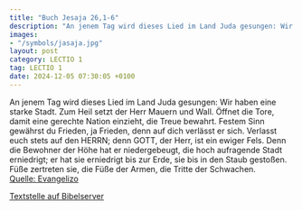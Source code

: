 ```yaml
---
title: "Buch Jesaja 26,1-6"
description: "An jenem Tag wird dieses Lied im Land Juda gesungen: Wir haben eine starke Stadt. Zum Heil setzt der Herr Mauern und Wall. Öffnet die Tore, damit eine gerechte Nation einzieht, die Treue bewahrt. Festem Sinn gewährst du Frieden, ja Frieden, denn auf dich verlässt er sich. Verlass...."
images:
- "/symbols/jasaja.jpg"
layout: post
category: LECTIO 1
tag: LECTIO 1
date: 2024-12-05 07:30:05 +0100
---
```

An jenem Tag wird dieses Lied im Land Juda gesungen: Wir haben eine starke Stadt. Zum Heil setzt der Herr Mauern und Wall.
Öffnet die Tore, damit eine gerechte Nation einzieht, die Treue bewahrt.
Festem Sinn gewährst du Frieden, ja Frieden, denn auf dich verlässt er sich.
Verlasst euch stets auf den HERRN; denn GOTT, der Herr, ist ein ewiger Fels.<!--more-->
Denn die Bewohner der Höhe hat er niedergebeugt, die hoch aufragende Stadt erniedrigt; er hat sie erniedrigt bis zur Erde, sie bis in den Staub gestoßen.
Füße zertreten sie, die Füße der Armen, die Tritte der Schwachen.<br>
[Quelle: Evangelizo](https://evangeliumtagfuertag.org/DE/gospel)

[Textstelle auf Bibelserver](https://www.bibleserver.com/EU/Jesaja26,1-6)
